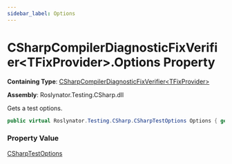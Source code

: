 ```yaml
---
sidebar_label: Options
---
```


# CSharpCompilerDiagnosticFixVerifier&lt;TFixProvider&gt;\.Options Property

**Containing Type**: [CSharpCompilerDiagnosticFixVerifier&lt;TFixProvider&gt;](../index.md)

**Assembly**: Roslynator\.Testing\.CSharp\.dll

  
Gets a test options\.

```csharp
public virtual Roslynator.Testing.CSharp.CSharpTestOptions Options { get; }
```

### Property Value

[CSharpTestOptions](../../CSharpTestOptions/index.md)


